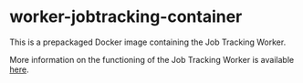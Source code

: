# worker-jobtracking-container
This is a prepackaged Docker image containing the Job Tracking Worker.

More information on the functioning of the Job Tracking Worker is available [here](../worker-jobtracking).
